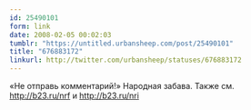 ```yaml
---
id: 25490101
form: link
date: 2008-02-05 00:02:03
tumblr: "https://untitled.urbansheep.com/post/25490101"
title: "676883172"
linkurl: http://twitter.com/urbansheep/statuses/676883172
---
```

<p>«Не отправь комментарий!» Народная забава. Также см. <a href="http://b23.ru/nrf">http://b23.ru/nrf</a> и <a href="http://b23.ru/nri">http://b23.ru/nri</a></p>
